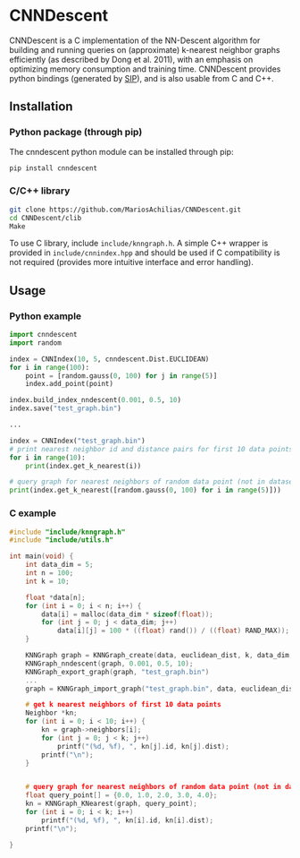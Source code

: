 # CNNDescent
CNNDescent is a C implementation of the NN-Descent algorithm for building and running queries on (approximate) k-nearest neighbor graphs efficiently (as described by Dong et al. 2011), with an emphasis on optimizing memory consumption and training time.
CNNDescent provides python bindings (generated by [SIP](https://github.com/Python-SIP/sip)), and is also usable from C and C++.
## Installation
### Python package (through pip)
The cnndescent python module can be installed through pip:

```sh
pip install cnndescent
```

### C/C++ library

```sh
git clone https://github.com/MariosAchilias/CNNDescent.git
cd CNNDescent/clib
Make
```

To use C library, include ``include/knngraph.h``. A simple C++ wrapper is provided in ``include/cnnindex.hpp`` and should be used if C compatibility is not required (provides more intuitive interface and error handling).

## Usage
### Python example
```python
import cnndescent
import random

index = CNNIndex(10, 5, cnndescent.Dist.EUCLIDEAN)
for i in range(100):
    point = [random.gauss(0, 100) for j in range(5)]
    index.add_point(point)

index.build_index_nndescent(0.001, 0.5, 10)
index.save("test_graph.bin")

...

index = CNNIndex("test_graph.bin")
# print nearest neighbor id and distance pairs for first 10 data points
for i in range(10):
    print(index.get_k_nearest(i)) 

# query graph for nearest neighbors of random data point (not in dataset)
print(index.get_k_nearest([random.gauss(0, 100) for i in range(5)]))
```

### C example
```c
#include "include/knngraph.h"
#include "include/utils.h"

int main(void) {
    int data_dim = 5;
    int n = 100;
    int k = 10;

    float *data[n];
    for (int i = 0; i < n; i++) {
        data[i] = malloc(data_dim * sizeof(float));
        for (int j = 0; j < data_dim; j++)
            data[i][j] = 100 * ((float) rand()) / ((float) RAND_MAX));
    }

    KNNGraph graph = KNNGraph_create(data, euclidean_dist, k, data_dim, n);
    KNNGraph_nndescent(graph, 0.001, 0.5, 10);
    KNNGraph_export_graph(graph, "test_graph.bin")
    ...
    graph = KNNGraph_import_graph("test_graph.bin", data, euclidean_dist);

    # get k nearest neighbors of first 10 data points
    Neighbor *kn;
    for (int i = 0; i < 10; i++) {
        kn = graph->neighbors[i];
        for (int j = 0; j < k; j++)
            printf("(%d, %f), ", kn[j].id, kn[j].dist);
        printf("\n");
    }


    # query graph for nearest neighbors of random data point (not in dataset)
    float query_point[] = {0.0, 1.0, 2.0, 3.0, 4.0};
    kn = KNNGraph_KNearest(graph, query_point);
    for (int i = 0; i < k; i++)
        printf("(%d, %f), ", kn[i].id, kn[i].dist);
    printf("\n");

}